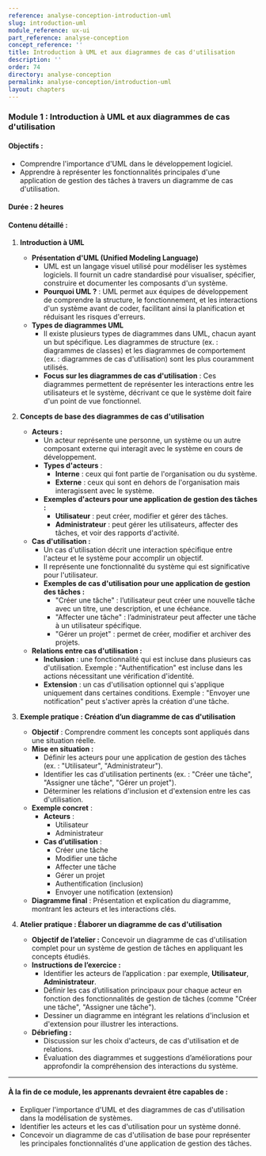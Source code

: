 ```yaml
---
reference: analyse-conception-introduction-uml
slug: introduction-uml
module_reference: ux-ui
part_reference: analyse-conception
concept_reference: ''
title: Introduction à UML et aux diagrammes de cas d'utilisation
description: ''
order: 74
directory: analyse-conception
permalink: analyse-conception/introduction-uml
layout: chapters
---
```


### **Module 1 : Introduction à UML et aux diagrammes de cas d'utilisation**

#### **Objectifs :**
- Comprendre l'importance d'UML dans le développement logiciel.
- Apprendre à représenter les fonctionnalités principales d'une application de gestion des tâches à travers un diagramme de cas d'utilisation.

#### **Durée :** 2 heures

#### **Contenu détaillé :**

1. **Introduction à UML**
   - **Présentation d'UML (Unified Modeling Language)**
     - UML est un langage visuel utilisé pour modéliser les systèmes logiciels. Il fournit un cadre standardisé pour visualiser, spécifier, construire et documenter les composants d'un système.
     - **Pourquoi UML ?** : UML permet aux équipes de développement de comprendre la structure, le fonctionnement, et les interactions d'un système avant de coder, facilitant ainsi la planification et réduisant les risques d'erreurs.
   - **Types de diagrammes UML**
     - Il existe plusieurs types de diagrammes dans UML, chacun ayant un but spécifique. Les diagrammes de structure (ex. : diagrammes de classes) et les diagrammes de comportement (ex. : diagrammes de cas d'utilisation) sont les plus couramment utilisés.
     - **Focus sur les diagrammes de cas d'utilisation** : Ces diagrammes permettent de représenter les interactions entre les utilisateurs et le système, décrivant ce que le système doit faire d'un point de vue fonctionnel.

2. **Concepts de base des diagrammes de cas d'utilisation**
   - **Acteurs :**
     - Un acteur représente une personne, un système ou un autre composant externe qui interagit avec le système en cours de développement.
     - **Types d'acteurs** :
       - **Interne** : ceux qui font partie de l'organisation ou du système.
       - **Externe** : ceux qui sont en dehors de l'organisation mais interagissent avec le système.
     - **Exemples d'acteurs pour une application de gestion des tâches :**
       - **Utilisateur** : peut créer, modifier et gérer des tâches.
       - **Administrateur** : peut gérer les utilisateurs, affecter des tâches, et voir des rapports d'activité.
   - **Cas d'utilisation :**
     - Un cas d'utilisation décrit une interaction spécifique entre l'acteur et le système pour accomplir un objectif.
     - Il représente une fonctionnalité du système qui est significative pour l'utilisateur.
     - **Exemples de cas d'utilisation pour une application de gestion des tâches :**
       - "Créer une tâche" : l’utilisateur peut créer une nouvelle tâche avec un titre, une description, et une échéance.
       - "Affecter une tâche" : l’administrateur peut affecter une tâche à un utilisateur spécifique.
       - "Gérer un projet" : permet de créer, modifier et archiver des projets.
   - **Relations entre cas d'utilisation :**
     - **Inclusion** : une fonctionnalité qui est incluse dans plusieurs cas d'utilisation. Exemple : "Authentification" est incluse dans les actions nécessitant une vérification d'identité.
     - **Extension** : un cas d'utilisation optionnel qui s'applique uniquement dans certaines conditions. Exemple : "Envoyer une notification" peut s'activer après la création d'une tâche.

3. **Exemple pratique : Création d’un diagramme de cas d'utilisation**
   - **Objectif** : Comprendre comment les concepts sont appliqués dans une situation réelle.
   - **Mise en situation :**
     - Définir les acteurs pour une application de gestion des tâches (ex. : "Utilisateur", "Administrateur").
     - Identifier les cas d'utilisation pertinents (ex. : "Créer une tâche", "Assigner une tâche", "Gérer un projet").
     - Déterminer les relations d'inclusion et d'extension entre les cas d'utilisation.
   - **Exemple concret** :
     - **Acteurs** :
       - Utilisateur
       - Administrateur
     - **Cas d’utilisation** :
       - Créer une tâche
       - Modifier une tâche
       - Affecter une tâche
       - Gérer un projet
       - Authentification (inclusion)
       - Envoyer une notification (extension)
   - **Diagramme final** : Présentation et explication du diagramme, montrant les acteurs et les interactions clés.

4. **Atelier pratique : Élaborer un diagramme de cas d'utilisation**
   - **Objectif de l’atelier :** Concevoir un diagramme de cas d'utilisation complet pour un système de gestion de tâches en appliquant les concepts étudiés.
   - **Instructions de l’exercice :**
     - Identifier les acteurs de l’application : par exemple, **Utilisateur**, **Administrateur**.
     - Définir les cas d’utilisation principaux pour chaque acteur en fonction des fonctionnalités de gestion de tâches (comme "Créer une tâche", "Assigner une tâche").
     - Dessiner un diagramme en intégrant les relations d'inclusion et d'extension pour illustrer les interactions.
   - **Débriefing :**
     - Discussion sur les choix d'acteurs, de cas d'utilisation et de relations.
     - Évaluation des diagrammes et suggestions d’améliorations pour approfondir la compréhension des interactions du système.

---

#### **À la fin de ce module, les apprenants devraient être capables de :**
- Expliquer l'importance d'UML et des diagrammes de cas d'utilisation dans la modélisation de systèmes.
- Identifier les acteurs et les cas d'utilisation pour un système donné.
- Concevoir un diagramme de cas d'utilisation de base pour représenter les principales fonctionnalités d'une application de gestion des tâches.